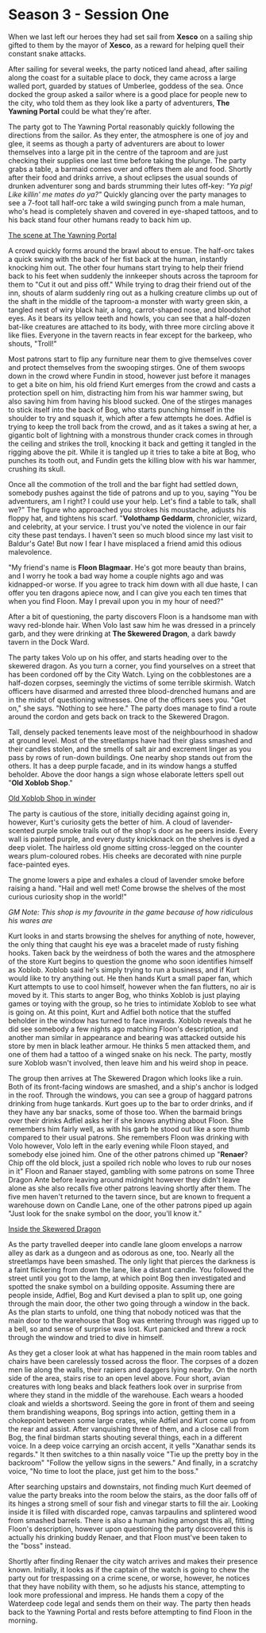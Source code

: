 # Season 3 - Session One

When we last left our heroes they had set sail from **Xesco** on a sailing ship gifted to them by the mayor of **Xesco**, as a reward for helping quell their constant snake attacks.

After sailing for several weeks, the party noticed land ahead, after sailing along the coast for a suitable place to dock, they came across a large walled port, guarded by statues of Umberlee, goddess of the sea. Once docked the group asked a sailor where is a good place for people new to the city, who told them as they look like a party of adventurers, **The Yawning Portal** could be what they're after.

The party got to The Yawning Portal reasonably quickly following the directions from the sailor. As they enter, the atmosphere is one of joy and glee, it seems as though a party of adventurers are about to lower themselves into a large pit in the centre of the taproom and are just checking their supplies one last time before taking the plunge. The party grabs a table, a barmaid comes over and offers them ale and food. Shortly after their food and drinks arrive, a shout eclipses the usual sounds of drunken adventurer song and bards strumming their lutes off-key: *"Ya pig! Like killin' me mates do ya?"* Quickly glancing over the party manages to see a 7-foot tall half-orc take a wild swinging punch from a male human, who's head is completely shaven and covered in eye-shaped tattoos, and to his back stand four other humans ready to back him up. 

[The scene at The Yawning Portal](https://i.imgur.com/ZbSyjT5.jpg)

A crowd quickly forms around the brawl about to ensue. The half-orc takes a quick swing with the back of her fist back at the human, instantly knocking him out. The other four humans start trying to help their friend back to his feet when suddenly the innkeeper shouts across the taproom for them to "Cut it out and piss off." While trying to drag their friend out of the inn, shouts of alarm suddenly ring out as a hulking creature climbs up out of the shaft in the middle of the taproom-a monster with warty green skin, a tangled nest of wiry black hair, a long, carrot-shaped nose, and bloodshot eyes. As it bears its yellow teeth and howls, you can see that a half-dozen bat-like creatures are attached to its body, with three more circling above it like flies. Everyone in the tavern reacts in fear except for the barkeep, who shouts, "Troll!" 

Most patrons start to flip any furniture near them to give themselves cover and protect themselves from the swooping stirges. One of them swoops down in the crowd where Fundin in stood, however just before it manages to get a bite on him, his old friend Kurt emerges from the crowd and casts a protection spell on him, distracting him from his war hammer swing, but also saving him from having his blood sucked. One of the stirges manages to stick itself into the back of Bog, who starts punching himself in the shoulder to try and squash it, which after a few attempts he does. Adfiel is trying to keep the troll back from the crowd, and as it takes a swing at her, a gigantic bolt of lightning with a monstrous thunder crack comes in through the ceiling and strikes the troll, knocking it back and getting it tangled in the rigging above the pit. While it is tangled up it tries to take a bite at Bog, who punches its tooth out, and Fundin gets the killing blow with his war hammer, crushing its skull.

Once all the commotion of the troll and the bar fight had settled down, somebody pushes against the tide of patrons and up to you, saying "You be adventurers, am I right? I could use your help. Let's find a table to talk, shall we?" The figure who approached you strokes his moustache, adjusts his floppy hat, and tightens his scarf. "**Volothamp Geddarm**, chronicler, wizard, and celebrity, at your service. I trust you've noted the violence in our fair city these past tendays. I haven't seen so much blood since my last visit to Baldur's Gate! But now I fear I have misplaced a friend amid this odious malevolence. 

"My friend's name is **Floon Blagmaar**. He's got more beauty than brains, and I worry he took a bad way home a couple nights ago and was kidnapped-or worse. If you agree to track him down with all due haste, I can offer you ten dragons apiece now, and I can give you each ten times that when you find Floon. May I prevail upon you in my hour of need?"

After a bit of questioning, the party discovers Floon is a handsome man with wavy red-blonde hair. When Volo last saw him he was dressed in a princely garb, and they were drinking at **The Skewered Dragon**, a dark bawdy tavern in the Dock Ward.

The party takes Volo up on his offer, and starts heading over to the skewered dragon. As you turn a corner, you find yourselves on a street that has been cordoned off by the City Watch. Lying on the cobblestones are a half-dozen corpses, seemingly the victims of some terrible skirmish. Watch officers have disarmed and arrested three blood-drenched humans and are in the midst of questioning witnesses. One of the officers sees you. "Get on," she says. "Nothing to see here." The party does manage to find a route around the cordon and gets back on track to the Skewered Dragon.

Tall, densely packed tenements leave most of the neighbourhood in shadow at ground level. Most of the streetlamps have had their glass smashed and their candles stolen, and the smells of salt air and excrement linger as you pass by rows of run-down buildings. One nearby shop stands out from the others. It has a deep purple facade, and in its window hangs a stuffed beholder. Above the door hangs a sign whose elaborate letters spell out "**Old Xoblob Shop**."

[Old Xoblob Shop in winder](https://i.imgur.com/BdrMp0L.jpg)

The party is cautious of the store, initially deciding against going in, however, Kurt's curiosity gets the better of him. A cloud of lavender-scented purple smoke trails out of the shop's door as he peers inside. Every wall is painted purple, and every dusty knickknack on the shelves is dyed a deep violet. The hairless old gnome sitting cross-legged on the counter wears plum-coloured robes. His cheeks are decorated with nine purple face-painted eyes. 

The gnome lowers a pipe and exhales a cloud of lavender smoke before raising a hand. "Hail and well met! Come browse the shelves of the most curious curiosity shop in the world!"

*GM Note: This shop is my favourite in the game because of how ridiculous his wares are*

Kurt looks in and starts browsing the shelves for anything of note, however, the only thing that caught his eye was a bracelet made of rusty fishing hooks. Taken back by the weirdness of both the wares and the atmosphere of the store Kurt begins to question the gnome who soon identifies himself as Xoblob. Xoblob said he's simply trying to run a business, and if Kurt would like to try anything out. He then hands Kurt a small paper fan, which Kurt attempts to use to cool himself, however when the fan flutters, no air is moved by it. This starts to anger Bog, who thinks Xoblob is just playing games or toying with the group, so he tries to intimidate Xoblob to see what is going on. At this point, Kurt and Adfiel both notice that the stuffed beholder in the window has turned to face inwards. Xoblob reveals that he did see somebody a few nights ago matching Floon's description, and another man similar in appearance and bearing was attacked outside his store by men in black leather armour. He thinks 5 men attacked them, and one of them had a tattoo of a winged snake on his neck. The party, mostly sure Xoblob wasn't involved, then leave him and his weird shop in peace.

The group then arrives at The Skewered Dragon which looks like a ruin. Both of its front-facing windows are smashed, and a ship's anchor is lodged in the roof. Through the windows, you can see a group of haggard patrons drinking from huge tankards. Kurt goes up to the bar to order drinks, and if they have any bar snacks, some of those too. When the barmaid brings over their drinks Adfiel asks her if she knows anything about Floon. She remembers him fairly well, as with his garb he stood out like a sore thumb compared to their usual patrons. She remembers Floon was drinking with Volo however, Volo left in the early evening while Floon stayed, and somebody else joined him. One of the other patrons chimed up "**Renaer**? Chip off the old block, just a spoiled rich noble who loves to rub our noses in it" Floon and Ranaer stayed, gambling with some patrons on some Three Dragon Ante before leaving around midnight however they didn't leave alone as she also recalls five other patrons leaving shortly after them. The five men haven't returned to the tavern since, but are known to frequent a warehouse down on Candle Lane, one of the other patrons piped up again "Just look for the snake symbol on the door, you'll know it."

[Inside the Skewered Dragon](https://i.imgur.com/vQFgmSZ.png)

As the party travelled deeper into candle lane gloom envelops a narrow alley as dark as a dungeon and as odorous as one, too. Nearly all the streetlamps have been smashed. The only light that pierces the darkness is a faint flickering from down the lane, like a distant candle.  You followed the street until you got to the lamp, at which point Bog then investigated and spotted the snake symbol on a building opposite. Assuming there are people inside, Adfiel, Bog and Kurt devised a plan to split up, one going through the main door, the other two going through a window in the back. As the plan starts to unfold, one thing that nobody noticed was that the main door to the warehouse that Bog was entering through was rigged up to a bell, so and sense of surprise was lost. Kurt panicked and threw a rock through the window and tried to dive in himself. 

As they get a closer look at what has happened in the main room tables and chairs have been carelessly tossed across the floor. The corpses of a dozen men lie along the walls, their rapiers and daggers lying nearby. On the north side of the area, stairs rise to an open level above. Four short, avian creatures with long beaks and black feathers look over in surprise from where they stand in the middle of the warehouse. Each wears a hooded cloak and wields a shortsword. Seeing the gore in front of them and seeing them brandishing weapons, Bog springs into action, getting them in a chokepoint between some large crates, while Adfiel and Kurt come up from the rear and assist. After vanquishing three of them, and a close call from Bog, the final birdman starts shouting several things, each in a different voice. In a deep voice carrying an orcish accent, it yells "Xanathar sends its regards." It then switches to a thin nasally voice "Tie up the pretty boy in the backroom" "Follow the yellow signs in the sewers." And finally, in a scratchy voice, "No time to loot the place, just get him to the boss."

After searching upstairs and downstairs, not finding much Kurt deemed of value the party breaks into the room below the stairs, as the door falls off of its hinges a strong smell of sour fish and vinegar starts to fill the air. Looking inside it is filled with discarded rope, canvas tarpaulins and splintered wood from smashed barrels. There is also a human hiding amongst this all, fitting Floon's description, however upon questioning the party discovered this is actually his drinking buddy Renaer, and that Floon must've been taken to the "boss" instead.

Shortly after finding Renaer the city watch arrives and makes their presence known. Initially, it looks as if the captain of the watch is going to chew the party out for trespassing on a crime scene, or worse, however, he notices that they have nobility with them, so he adjusts his stance, attempting to look more professional and impress. He hands them a copy of the Waterdeep code legal and sends them on their way. The party then heads back to the Yawning Portal and rests before attempting to find Floon in the morning.

